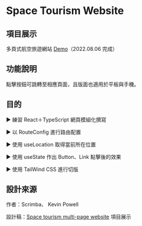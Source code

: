 # Space Tourism Website

## 項目展示
多頁式航空旅遊網站 [Demo](https://space-tourism-website-33uszmh8e-kir4che.vercel.app/home)（2022.08.06 完成）


## 功能說明
點擊按鈕可跳轉至相應頁面，且版面也適用於平板與手機。


## 目的
► 練習 React＋TypeScript 網頁模組化撰寫

► 以 RouteConfig 進行路由配置

► 使用 useLocation 取得當前所在位置

► 使用 useState 作出 Button、Link 點擊後的效果

► 使用 TailWind CSS 進行切版


## 設計來源
作者：Scrimba、 Kevin Powell

設計稿：[Space tourism multi-page website](https://www.frontendmentor.io/challenges/space-tourism-multipage-website-gRWj1URZ3)
項目展示
